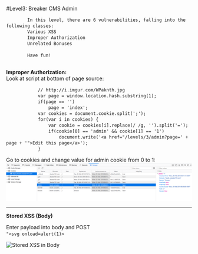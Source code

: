 #Level3: Breaker CMS Admin

```
		In this level, there are 6 vulnerabilities, falling into the following classes:
		Various XSS
		Improper Authorization
		Unrelated Bonuses

		Have fun!
		
   ```
    
    
 

**Improper Authorization:**       
Look at script at bottom of page source:    

```// We should only display the edit link to authenticated admins.
			// http://i.imgur.com/WPaknth.jpg
			var page = window.location.hash.substring(1);
			if(page == '')
				page = 'index';
			var cookies = document.cookie.split(';');
			for(var i in cookies) {
				var cookie = cookies[i].replace(/ /g, '').split('=');
				if(cookie[0] == 'admin' && cookie[1] == '1')
					document.write('<a href="/levels/3/admin?page=' + page + '">Edit this page</a>');
			}
```    
      
      
  
 Go to cookies and change value for admin cookie from 0 to 1:       
 ![Cookie interface in Firefox Quantum](https://github.com/Isopach/Hacker101/blob/master/img/level3_improper_auth1.png)

----

**Stored XSS (Body)**

Enter payload into body and POST     
```"<svg onload=alert(1)>```

![Stored XSS in Body](https://github.com/Isopach/Hacker101/blob/master/img/level3_stored_xss_body.png)

